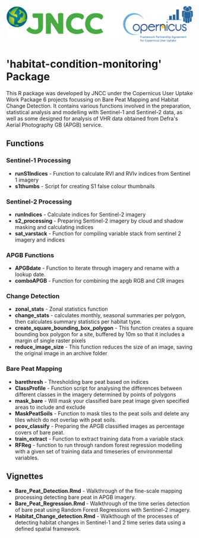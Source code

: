 
[<img src="www/logos.png">](https://jncc.gov.uk/our-work/copernicus-project/)

<p> 

# 'habitat-condition-monitoring' Package

This R package was developed by JNCC under the Copernicus User Uptake Work Package 6 projects focussing on Bare Peat Mapping and Habitat Change Detection. It contains various functions involved in the preparation, statistical analysis and modelling with Sentinel-1 and Sentinel-2 data, as well as some designed for analysis of VHR data obtained from Defra's Aerial Photography GB (APGB) service.
<p> 

## Functions
### Sentinel-1 Processing

* <b>runS1Indices</b> -  Function to calculate RVI and RVIv indices from Sentinel 1 imagery
* <b>s1thumbs</b> - Script for creating S1 false colour thumbnails


### Sentinel-2 Processing

* <b>runIndices</b> -  Calculate indices for Sentinel-2 imagery
* <b>s2_processing</b> - Preparing Sentinel-2 imagery by cloud and shadow masking and calculating indices
* <b>sat_varstack</b> - Function for compiling variable stack from sentinel 2 imagery and indices

### APGB Functions

* <b>APGBdate</b> - Function to iterate through imagery and rename with a lookup date.
* <b>comboAPGB</b> - Function for combining the apgb RGB and CIR images


### Change Detection

* <b>zonal_stats</b> - Zonal statistics function
* <b>change_stats</b> - calculates monthly, seasonal summaries per polygon, then calculates summary statistics per habitat type.
* <b>create_square_bounding_box_polygon</b> - This function creates a square bounding box polygon for a site, buffered by 10m so that it includes a margin of single raster pixels
* <b>reduce_image_size</b> - This function reduces the size of an image, saving the original image in an archive folder

### Bare Peat Mapping

* <b>barethresh</b> - Thresholding bare peat based on indices
* <b>ClassProfile</b> - Function script for analysing the differences between different classes in the imagery determined by points of polygons
* <b>mask_bare</b> - Will mask  your classified bare peat image given specified areas to include and exclude
* <b>MaskPeatSoils</b> - Function to mask tiles to the peat soils and delete any tiles which do not overlap with peat soils.
* <b>pcov_classify</b> - Preparing the APGB classified images as percentage covers of bare peat.
* <b>train_extract</b> - Function to extract training data from a variable stack
* <b>RFReg</b> - function to run through random forest regression modelling with a given set of training data and timeseries of environmental variables.

<p>

## Vignettes

* <b>Bare_Peat_Detection.Rmd</b> - Walkthrough of the fine-scale mapping processing detecting bare peat in APGB imagery.
* <b>Bare_Peat_Regression.Rmd </b>- Walkthrough of the time series detection of bare peat using Random Forest Regressions with Sentinel-2 imagery.
* <b>Habitat_Change_detection.Rmd</b> - Walkthough of the processes of detecting habitat changes in Sentinel-1 and 2 time series data using a defined spatial framework.
